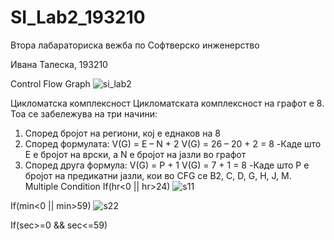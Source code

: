 # SI_Lab2_193210
Втора лабараториска вежба по 
Софтверско инженерство

Ивана Талеска, 193210

Control Flow Graph
![si_lab2](https://user-images.githubusercontent.com/80771458/120222222-e5427c80-c23f-11eb-9b2b-4967d65656a8.png)


Цикломатска комплексност
Цикломатската комплексност на графот е 8. Тоа се забележува на три начини:
1.	Според бројот на региони, кој е еднаков на 8
2.	Според формулата: V(G) = E – N + 2 V(G) = 26 – 20 + 2 = 8 -Каде што Е е бројот на врски, а N е бројот на јазли во графот
3.	Според друга формула: V(G) = P + 1 V(G) = 7 + 1 = 8 -Каде што P е бројот на предикатни јазли, кои во CFG се B2, C, D, G, H, J, M.
Multiple Condition
If(hr<0 || hr>24)
![s11](https://user-images.githubusercontent.com/80771458/120223225-90076a80-c241-11eb-977c-d638622a366a.png)

If(min<0 || min>59)
![s22](https://user-images.githubusercontent.com/80771458/120223305-b200ed00-c241-11eb-8eb1-1ee4ddf874c9.png)

If(sec>=0 && sec<=59)


